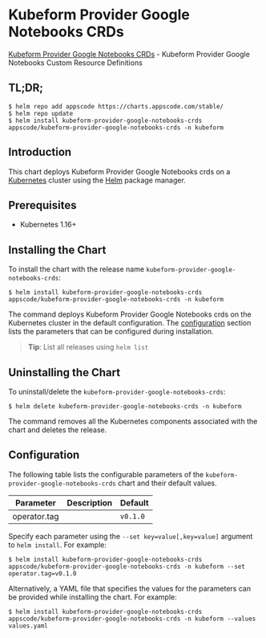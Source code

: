# Kubeform Provider Google Notebooks CRDs

[Kubeform Provider Google Notebooks CRDs](https://github.com/kubeform) - Kubeform Provider Google Notebooks Custom Resource Definitions

## TL;DR;

```console
$ helm repo add appscode https://charts.appscode.com/stable/
$ helm repo update
$ helm install kubeform-provider-google-notebooks-crds appscode/kubeform-provider-google-notebooks-crds -n kubeform
```

## Introduction

This chart deploys Kubeform Provider Google Notebooks crds on a [Kubernetes](http://kubernetes.io) cluster using the [Helm](https://helm.sh) package manager.

## Prerequisites

- Kubernetes 1.16+

## Installing the Chart

To install the chart with the release name `kubeform-provider-google-notebooks-crds`:

```console
$ helm install kubeform-provider-google-notebooks-crds appscode/kubeform-provider-google-notebooks-crds -n kubeform
```

The command deploys Kubeform Provider Google Notebooks crds on the Kubernetes cluster in the default configuration. The [configuration](#configuration) section lists the parameters that can be configured during installation.

> **Tip**: List all releases using `helm list`

## Uninstalling the Chart

To uninstall/delete the `kubeform-provider-google-notebooks-crds`:

```console
$ helm delete kubeform-provider-google-notebooks-crds -n kubeform
```

The command removes all the Kubernetes components associated with the chart and deletes the release.

## Configuration

The following table lists the configurable parameters of the `kubeform-provider-google-notebooks-crds` chart and their default values.

|  Parameter   | Description | Default  |
|--------------|-------------|----------|
| operator.tag |             | `v0.1.0` |


Specify each parameter using the `--set key=value[,key=value]` argument to `helm install`. For example:

```console
$ helm install kubeform-provider-google-notebooks-crds appscode/kubeform-provider-google-notebooks-crds -n kubeform --set operator.tag=v0.1.0
```

Alternatively, a YAML file that specifies the values for the parameters can be provided while
installing the chart. For example:

```console
$ helm install kubeform-provider-google-notebooks-crds appscode/kubeform-provider-google-notebooks-crds -n kubeform --values values.yaml
```
